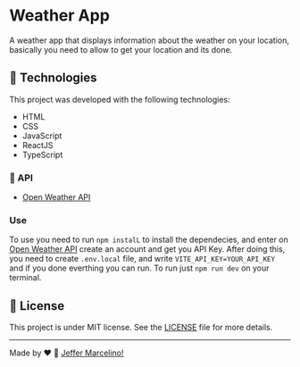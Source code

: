# Weather App
 
A weather app that displays information about the weather on your location, basically you need to allow to get your location and its done.

## 🚀 Technologies

This project was developed with the following technologies:
- HTML
- CSS
- JavaScript
- ReactJS
- TypeScript

### 🚀 API
- [Open Weather API](https://openweathermap.org/api)


### Use

To use you need to run <code>npm instalL</code> to install the dependecies, and enter on [Open Weather API](https://openweathermap.org/api) create an account and get you API Key. After doing this, you need to create <code>.env.local</code> file, and write <code>VITE_API_KEY=YOUR_API_KEY</code> and if you done everthing you can run. To run just <code>npm run dev</code> on your terminal.

## 📝 License

This project is under MIT license. See the [LICENSE](./LICENSE) file for more details.

---

Made by ♥ :wave: [Jeffer Marcelino!](https://github.com/JefferMarcelino/)
